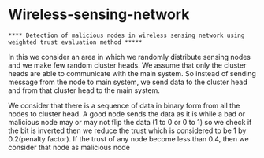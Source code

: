 # Wireless-sensing-network

	**** Detection of malicious nodes in wireless sensing network using weighted trust evaluation method *****


In this we consider an area in which we randomly distribute sensing nodes and we make few random cluster heads. We assume that only the cluster heads are able to communicate with the main system. So instead of sending message from the node to main system, we send data to the cluster head and from that cluster head to the main system.

We consider that there is a sequence of data in binary form from all the nodes 
to cluster head. A good node sends the data as it is while a bad or malicious node may or may not flip the data (1 to 0 or 0 to 1) so we check if the bit is inverted then we reduce the trust which is considered to be 1 by 0.2(penalty factor). If the trust of any node become less than 0.4, then we consider that node as malicious node
